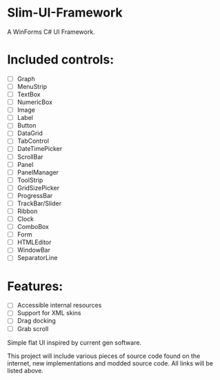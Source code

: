 # Slim-UI-Framework
A WinForms C# UI Framework.

# Included controls:
- [ ] Graph
- [ ] MenuStrip
- [ ] TextBox
- [ ] NumericBox
- [ ] Image
- [ ] Label
- [ ] Button
- [ ] DataGrid
- [ ] TabControl
- [ ] DateTimePicker
- [ ] ScrollBar
- [ ] Panel
- [ ] PanelManager
- [ ] ToolStrip
- [ ] GridSizePicker
- [ ] ProgressBar
- [ ] TrackBar/Slider
- [ ] Ribbon
- [ ] Clock
- [ ] ComboBox
- [ ] Form
- [ ] HTMLEditor
- [ ] WindowBar
- [ ] SeparatorLine

# Features:
- [ ] Accessible internal resources
- [ ] Support for XML skins
- [ ] Drag docking
- [ ] Grab scroll

Simple flat UI inspired by current gen software.

This project will include various pieces of source code found on the internet, new implementations and modded source code.
All links will be listed above.

